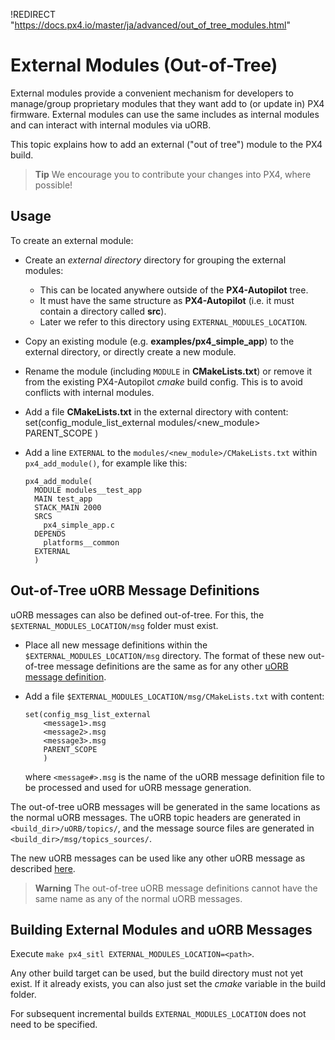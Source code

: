!REDIRECT "https://docs.px4.io/master/ja/advanced/out_of_tree_modules.html"

# External Modules (Out-of-Tree)

External modules provide a convenient mechanism for developers to manage/group proprietary modules that they want add to (or update in) PX4 firmware. External modules can use the same includes as internal modules and can interact with internal modules via uORB.

This topic explains how to add an external ("out of tree") module to the PX4 build.

> **Tip** We encourage you to contribute your changes into PX4, where possible!

## Usage

To create an external module:

- Create an *external directory* directory for grouping the external modules: 
  - This can be located anywhere outside of the **PX4-Autopilot** tree.
  - It must have the same structure as **PX4-Autopilot** (i.e. it must contain a directory called **src**).
  - Later we refer to this directory using `EXTERNAL_MODULES_LOCATION`.
- Copy an existing module (e.g. **examples/px4_simple_app**) to the external directory, or directly create a new module.
- Rename the module (including `MODULE` in **CMakeLists.txt**) or remove it from the existing PX4-Autopilot *cmake* build config. This is to avoid conflicts with internal modules.
- Add a file **CMakeLists.txt** in the external directory with content: 
      set(config_module_list_external
          modules/<new_module>
          PARENT_SCOPE
          )

- Add a line `EXTERNAL` to the `modules/<new_module>/CMakeLists.txt` within `px4_add_module()`, for example like this:
  
      px4_add_module(
        MODULE modules__test_app
        MAIN test_app
        STACK_MAIN 2000
        SRCS
          px4_simple_app.c
        DEPENDS
          platforms__common
        EXTERNAL
        )
      

<a id="uorb_message_definitions"></a>

## Out-of-Tree uORB Message Definitions

uORB messages can also be defined out-of-tree. For this, the `$EXTERNAL_MODULES_LOCATION/msg` folder must exist.

- Place all new message definitions within the `$EXTERNAL_MODULES_LOCATION/msg` directory. The format of these new out-of-tree message definitions are the same as for any other [uORB message definition](../middleware/uorb.md#adding-a-new-topic).
- Add a file `$EXTERNAL_MODULES_LOCATION/msg/CMakeLists.txt` with content:
  
      set(config_msg_list_external
          <message1>.msg
          <message2>.msg
          <message3>.msg
          PARENT_SCOPE
          )
      
  
  where `<message#>.msg` is the name of the uORB message definition file to be processed and used for uORB message generation.

The out-of-tree uORB messages will be generated in the same locations as the normal uORB messages. The uORB topic headers are generated in `<build_dir>/uORB/topics/`, and the message source files are generated in `<build_dir>/msg/topics_sources/`.

The new uORB messages can be used like any other uORB message as described [here](../middleware/uorb.md#adding-a-new-topic).

> **Warning** The out-of-tree uORB message definitions cannot have the same name as any of the normal uORB messages.

<a id="building"></a>

## Building External Modules and uORB Messages

Execute `make px4_sitl EXTERNAL_MODULES_LOCATION=<path>`.

Any other build target can be used, but the build directory must not yet exist. If it already exists, you can also just set the *cmake* variable in the build folder.

For subsequent incremental builds `EXTERNAL_MODULES_LOCATION` does not need to be specified.